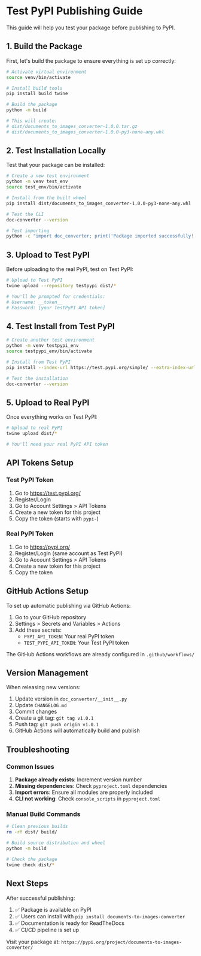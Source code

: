 # Test PyPI Publishing Guide

This guide will help you test your package before publishing to PyPI.

## 1. Build the Package

First, let's build the package to ensure everything is set up correctly:

```bash
# Activate virtual environment
source venv/bin/activate

# Install build tools
pip install build twine

# Build the package
python -m build

# This will create:
# dist/documents_to_images_converter-1.0.0.tar.gz
# dist/documents_to_images_converter-1.0.0-py3-none-any.whl
```

## 2. Test Installation Locally

Test that your package can be installed:

```bash
# Create a new test environment
python -m venv test_env
source test_env/bin/activate

# Install from the built wheel
pip install dist/documents_to_images_converter-1.0.0-py3-none-any.whl

# Test the CLI
doc-converter --version

# Test importing
python -c "import doc_converter; print('Package imported successfully!')"
```

## 3. Upload to Test PyPI

Before uploading to the real PyPI, test on Test PyPI:

```bash
# Upload to Test PyPI
twine upload --repository testpypi dist/*

# You'll be prompted for credentials:
# Username: __token__
# Password: [your TestPyPI API token]
```

## 4. Test Install from Test PyPI

```bash
# Create another test environment
python -m venv testpypi_env
source testpypi_env/bin/activate

# Install from Test PyPI
pip install --index-url https://test.pypi.org/simple/ --extra-index-url https://pypi.org/simple/ documents-to-images-converter

# Test the installation
doc-converter --version
```

## 5. Upload to Real PyPI

Once everything works on Test PyPI:

```bash
# Upload to real PyPI
twine upload dist/*

# You'll need your real PyPI API token
```

## API Tokens Setup

### Test PyPI Token
1. Go to https://test.pypi.org/
2. Register/Login
3. Go to Account Settings > API Tokens
4. Create a new token for this project
5. Copy the token (starts with `pypi-`)

### Real PyPI Token
1. Go to https://pypi.org/
2. Register/Login (same account as Test PyPI)
3. Go to Account Settings > API Tokens
4. Create a new token for this project
5. Copy the token

## GitHub Actions Setup

To set up automatic publishing via GitHub Actions:

1. Go to your GitHub repository
2. Settings > Secrets and Variables > Actions
3. Add these secrets:
   - `PYPI_API_TOKEN`: Your real PyPI token
   - `TEST_PYPI_API_TOKEN`: Your Test PyPI token

The GitHub Actions workflows are already configured in `.github/workflows/`

## Version Management

When releasing new versions:

1. Update version in `doc_converter/__init__.py`
2. Update `CHANGELOG.md`
3. Commit changes
4. Create a git tag: `git tag v1.0.1`
5. Push tag: `git push origin v1.0.1`
6. GitHub Actions will automatically build and publish

## Troubleshooting

### Common Issues

1. **Package already exists**: Increment version number
2. **Missing dependencies**: Check `pyproject.toml` dependencies
3. **Import errors**: Ensure all modules are properly included
4. **CLI not working**: Check `console_scripts` in `pyproject.toml`

### Manual Build Commands

```bash
# Clean previous builds
rm -rf dist/ build/

# Build source distribution and wheel
python -m build

# Check the package
twine check dist/*
```

## Next Steps

After successful publishing:

1. ✅ Package is available on PyPI
2. ✅ Users can install with `pip install documents-to-images-converter`
3. ✅ Documentation is ready for ReadTheDocs
4. ✅ CI/CD pipeline is set up

Visit your package at: `https://pypi.org/project/documents-to-images-converter/`